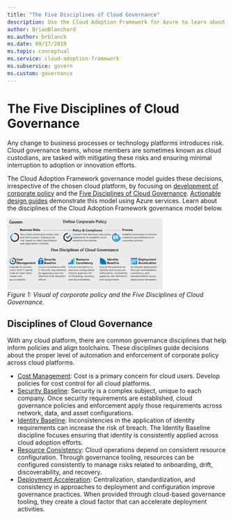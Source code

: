```yaml
---
title: "The Five Disciplines of Cloud Governance"
description: Use the Cloud Adoption Framework for Azure to learn about Cost Management, Deployment Acceleration, Identity Baseline, Resource Consistency, and Security Baseline.
author: BrianBlanchard
ms.author: brblanch
ms.date: 09/17/2019
ms.topic: conceptual
ms.service: cloud-adoption-framework
ms.subservice: govern
ms.custom: governance
---
```


# The Five Disciplines of Cloud Governance

<!-- docsTest:ignore "Disciplines of Cloud Governance" "Cost Management" "Deployment Acceleration" "Identity Baseline" "Resource Consistency" "Security Baseline" -->
<!-- markdownlint-disable MD033 -->

Any change to business processes or technology platforms introduces risk. Cloud governance teams, whose members are sometimes known as cloud custodians, are tasked with mitigating these risks and ensuring minimal interruption to adoption or innovation efforts.

The Cloud Adoption Framework governance model guides these decisions, irrespective of the chosen cloud platform, by focusing on [development of corporate policy](./corporate-policy.md) and the [Five Disciplines of Cloud Governance](#disciplines-of-cloud-governance). [Actionable design guides](./guides/index.md) demonstrate this model using Azure services. Learn about the disciplines of the Cloud Adoption Framework governance model below.

[![Diagram of the Cloud Adoption Framework governance model: corporate policy and governance disciplines](../_images/operational-transformation-govern-thumbnail.png)](../_images/operational-transformation-govern-large.png#lightbox) <br> _Figure 1: Visual of corporate policy and the Five Disciplines of Cloud Governance._

## Disciplines of Cloud Governance

With any cloud platform, there are common governance disciplines that help inform policies and align toolchains. These disciplines guide decisions about the proper level of automation and enforcement of corporate policy across cloud platforms.

- [Cost Management](./cost-management/index.md): Cost is a primary concern for cloud users. Develop policies for cost control for all cloud platforms.
- [Security Baseline](./security-baseline/index.md): Security is a complex subject, unique to each company. Once security requirements are established, cloud governance policies and enforcement apply those requirements across network, data, and asset configurations.
- [Identity Baseline](./identity-baseline/index.md): Inconsistencies in the application of identity requirements can increase the risk of breach. The Identity Baseline discipline focuses ensuring that identity is consistently applied across cloud adoption efforts.
- [Resource Consistency](./resource-consistency/index.md): Cloud operations depend on consistent resource configuration. Through governance tooling, resources can be configured consistently to manage risks related to onboarding, drift, discoverability, and recovery.
- [Deployment Acceleration](./deployment-acceleration/index.md): Centralization, standardization, and consistency in approaches to deployment and configuration improve governance practices. When provided through cloud-based governance tooling, they create a cloud factor that can accelerate deployment activities.
